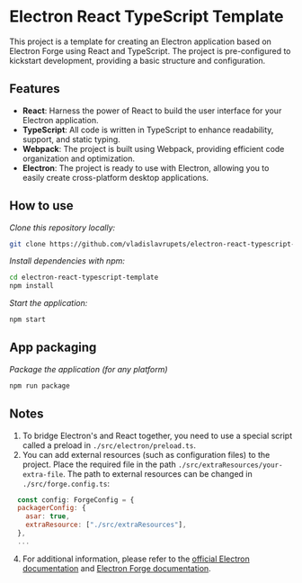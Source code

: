 # Electron React TypeScript Template

This project is a template for creating an Electron application based on Electron Forge using React and TypeScript. The project is pre-configured to kickstart development, providing a basic structure and configuration.

## Features

- **React**: Harness the power of React to build the user interface for your Electron application.
- **TypeScript**: All code is written in TypeScript to enhance readability, support, and static typing.
- **Webpack**: The project is built using Webpack, providing efficient code organization and optimization.
- **Electron**: The project is ready to use with Electron, allowing you to easily create cross-platform desktop applications.

## How to use

*Clone this repository locally:*

``` bash
git clone https://github.com/vladislavrupets/electron-react-typescript-template.git
```

*Install dependencies with npm:*
   
``` bash
cd electron-react-typescript-template
npm install
```

*Start the application:*

``` bash
npm start
```

## App packaging

*Package the application (for any platform)*

``` bash
npm run package
```
## Notes

1. To bridge Electron's and React together, you need to use a special script called a preload in `./src/electron/preload.ts`.
2. You can add external resources (such as configuration files) to the project. Place the required file in the path `./src/extraResources/your-extra-file`. The path to external resources can be changed in `./src/forge.config.ts`:
```javascript
  const config: ForgeConfig = {
  packagerConfig: {
    asar: true,
    extraResource: ["./src/extraResources"],
  },
  ...
```
4. For additional information, please refer to the [official Electron documentation](https://electronjs.org/docs) and [Electron Forge documentation](https://www.electronforge.io/docs).


